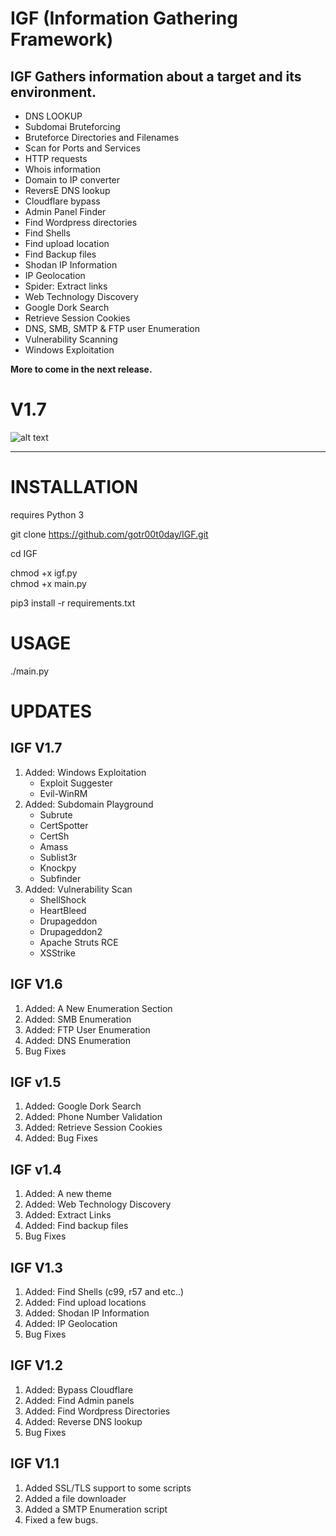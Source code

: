# IGF (Information Gathering Framework)

## IGF Gathers information about a target and its environment.

- DNS LOOKUP<br/>
- Subdomai Bruteforcing<br/>
- Bruteforce Directories and Filenames<br/>
- Scan for Ports and Services<br/>
- HTTP requests<br/>
- Whois information<br/>
- Domain to IP converter<br/>
- ReversE DNS lookup<br/>
- Cloudflare bypass<br/>
- Admin Panel Finder<br/>
- Find Wordpress directories<br/>
- Find Shells<br/>
- Find upload location<br/>
- Find Backup files<br/>
- Shodan IP Information<br/>
- IP Geolocation<br/>
- Spider: Extract links<br/>
- Web Technology Discovery<br/>
- Google Dork Search<br/>
- Retrieve Session Cookies<br/>
- DNS, SMB, SMTP & FTP user Enumeration<br/>
- Vulnerability Scanning<br/>
- Windows Exploitation<br/>



<b>More to come in the next release.</b>

# V1.7
![alt text](https://github.com/gotr00t0day/IGF/blob/master/igf17.png)


___________________________________________________________________________________________________________


# INSTALLATION

requires Python 3

git clone https://github.com/gotr00t0day/IGF.git

cd IGF

chmod +x igf.py<br/>
chmod +x main.py

pip3 install -r requirements.txt


# USAGE

./main.py

# UPDATES

## IGF V1.7

1. Added: Windows Exploitation
   - Exploit Suggester
   - Evil-WinRM
2. Added: Subdomain Playground
   - Subrute
   - CertSpotter
   - CertSh
   - Amass
   - Sublist3r
   - Knockpy
   - Subfinder
3. Added: Vulnerability Scan
   - ShellShock
   - HeartBleed
   - Drupageddon
   - Drupageddon2
   - Apache Struts RCE
   - XSStrike

## IGF V1.6

1. Added: A New Enumeration Section
2. Added: SMB Enumeration 
3. Added: FTP User Enumeration
4. Added: DNS Enumeration
5. Bug Fixes

## IGF v1.5

1. Added: Google Dork Search
2. Added: Phone Number Validation
3. Added: Retrieve Session Cookies
4. Added: Bug Fixes

## IGF v1.4

1. Added: A new theme
2. Added: Web Technology Discovery
3. Added: Extract Links
4. Added: Find backup files
5. Bug Fixes

## IGF V1.3

1. Added: Find Shells (c99, r57 and etc..)
2. Added: Find upload locations
3. Added: Shodan IP Information
4. Added: IP Geolocation
5. Bug Fixes

## IGF V1.2

1. Added: Bypass Cloudflare
2. Added: Find Admin panels
3. Added: Find Wordpress Directories
4. Added: Reverse DNS lookup
5. Bug Fixes

## IGF V1.1

1. Added SSL/TLS support to some scripts
2. Added a file downloader 
3. Added a SMTP Enumeration script
4. Fixed a few bugs.
